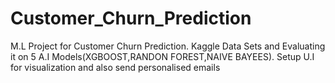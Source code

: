 # Customer_Churn_Prediction
M.L Project for Customer Churn Prediction.
Kaggle Data Sets and Evaluating it on 5 A.I Models(XGBOOST,RANDON FOREST,NAIVE BAYEES).
Setup U.I for visualization and also send personalised emails
